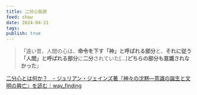 ```yaml
---
title: 二分心仮説
feed: show
date: 2024-04-21
tags: 
publish: true
---
```

> 「遠い昔、人間の心は、**命令を下す「神」と呼ばれる部分**と、**それに従う「人間」と呼ばれる部分**に**二分**されていた[…]**どちらの部分も意識されなかった**」
> 

[二分心とは何か？　- ジュリアン・ジェインズ著『神々の沈黙―意識の誕生と文明の興亡』を読む｜way\_finding](https://note.com/way_finding/n/ncadc3bc3f623)